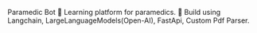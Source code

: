 Paramedic Bot
 Learning platform for paramedics.
 Build using Langchain, LargeLanguageModels(Open-AI), FastApi, Custom Pdf Parser.
